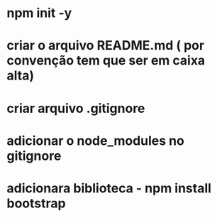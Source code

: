# npm init -y 
# criar o arquivo README.md ( por convenção tem que ser em caixa alta)
# criar arquivo .gitignore 
# adicionar o node_modules no gitignore
# adicionara biblioteca  - npm install bootstrap
